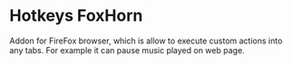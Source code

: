 # Hotkeys FoxHorn 

Addon for FireFox browser, which is allow to execute custom actions into any tabs. For example it can pause music played on web page.

